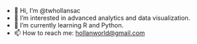 - 👋 Hi, I’m @twhollansac
- 👀 I’m interested in advanced analytics and data visualization.
- 🌱 I’m currently learning R and  Python.
- 📫 How to reach me: hollanworld@gmail.com

<!---
twhollansac/twhollansac is a ✨ special ✨ repository because its `README.md` (this file) appears on your GitHub profile.
You can click the Preview link to take a look at your changes.
--->

